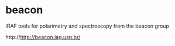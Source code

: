 beacon
=======

IRAF tools for polarimetry and spectroscopy from the beacon group

http://http://beacon.iag.usp.br/
